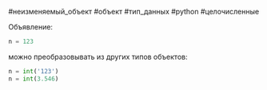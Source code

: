 #неизменяемый_объект #объект #тип_данных #python #целочисленные

Объявление:
```python
n = 123
```
можно преобразовывать из других типов объектов:
```python
n = int('123')
n = int(3.546)
```